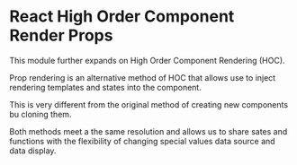 # React High Order Component Render Props

This module further expands on High Order Component Rendering (HOC).

Prop rendering is an alternative method of HOC that allows use to inject rendering templates and states into the component.

This is very different from the original method of creating new components bu cloning them.

Both methods meet a the same resolution and allows us to share sates and functions with the flexibility of changing special values data source and data display.
